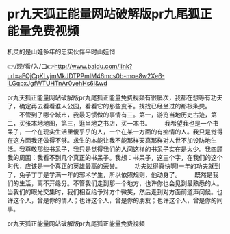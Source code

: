 # pr九天狐正能量网站破解版pr九尾狐正能量免费视频
机灵的是山娃多年的忠实伙伴平时山娃悄

👉/观/看/入/口👉http://www.baidu.com/link?url=aFQjCpKLyjmMkJDTPPmIM46mcs0b-moe8w2Xe6-iLGqpxJgfWTUHTnAr0yehHs6i&wd

pr九天狐正能量网站破解版pr九尾狐正能量免费视频有很屡次，我都在想等有功夫了，确定再去看看谁人公园，看看它的那些变革。找找已经坐过的那根条凳。
　　不管到了哪个城市，我最习惯做的事情有三。第一，游览当地历史古迹，第二，买张本地地图，第三，逛当地之书店，买一本书。
　　我希望我也是一个书呆子，一个在现实生活里傻乎乎的人，一个在某一方面的有痴情的人。我只是觉得在这方面我还做得不够。求生的本能让我不能那样天真那样对人世不加设防地生活。我尊敬那些书呆子，我只是觉得我们的人间这样的书呆子实在是太少。我四顾我的周围：我看不到几个真正的书呆子。我想：书呆子，这三个字，在我们的这个时代，应该是一个真正的英雄最高的荣誉。
　　功夫过得真快啊!一年的功夫就到了，兔子丁丁是学满一年的邪术学生，所以依照规则，他动身了。
　　既然是我们的生活，离不开缘分。不管我们走到那一个地方，也许你也会见到最熟悉的人。当我们的眼光交集时，我们相互给予对方个微笑，然后走到对方面前道声问候。也许这个人，曾是你的情人；也许这个人，曾是你的朋友；也许这个人，曾是你的同事。

pr九天狐正能量网站破解版pr九尾狐正能量免费视频
